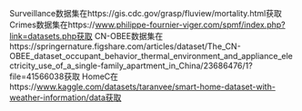 Surveillance数据集在https://gis.cdc.gov/grasp/fluview/mortality.html获取
Crimes数据集在https://www.philippe-fournier-viger.com/spmf/index.php?link=datasets.php获取
CN-OBEE数据集在https://springernature.figshare.com/articles/dataset/The_CN-OBEE_dataset_occupant_behavior_thermal_environment_and_appliance_electricity_use_of_a_single-family_apartment_in_China/23686476/1?file=41566038获取
HomeC在https://www.kaggle.com/datasets/taranvee/smart-home-dataset-with-weather-information/data获取


